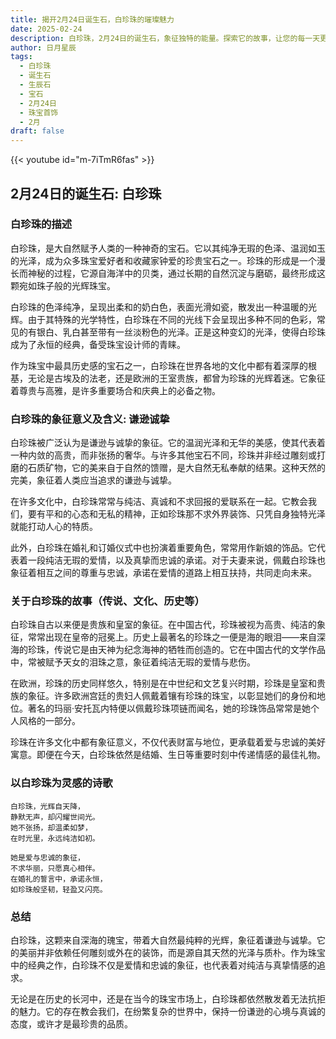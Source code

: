 ```yaml
---
title: 揭开2月24日诞生石，白珍珠的璀璨魅力
date: 2025-02-24
description: 白珍珠，2月24日的诞生石，象征独特的能量。探索它的故事，让您的每一天更有意义。
author: 日月星辰
tags:
  - 白珍珠
  - 诞生石
  - 生辰石
  - 宝石
  - 2月24日
  - 珠宝首饰
  - 2月
draft: false
---
```


{{< youtube id="m-7iTmR6fas" >}}

## 2月24日的诞生石: 白珍珠

### 白珍珠的描述

白珍珠，是大自然赋予人类的一种神奇的宝石。它以其纯净无瑕的色泽、温润如玉的光泽，成为众多珠宝爱好者和收藏家钟爱的珍贵宝石之一。珍珠的形成是一个漫长而神秘的过程，它源自海洋中的贝类，通过长期的自然沉淀与磨砺，最终形成这颗宛如珠子般的光辉珠宝。

白珍珠的色泽纯净，呈现出柔和的奶白色，表面光滑如瓷，散发出一种温暖的光辉。由于其特殊的光学特性，白珍珠在不同的光线下会呈现出多种不同的色彩，常见的有银白、乳白甚至带有一丝淡粉色的光泽。正是这种变幻的光泽，使得白珍珠成为了永恒的经典，备受珠宝设计师的青睐。

作为珠宝中最具历史感的宝石之一，白珍珠在世界各地的文化中都有着深厚的根基，无论是古埃及的法老，还是欧洲的王室贵族，都曾为珍珠的光辉着迷。它象征着尊贵与高雅，是许多重要场合和庆典上的必备之物。

### 白珍珠的象征意义及含义: 谦逊诚挚

白珍珠被广泛认为是谦逊与诚挚的象征。它的温润光泽和无华的美感，使其代表着一种内敛的高贵，而非张扬的奢华。与许多其他宝石不同，珍珠并非经过雕刻或打磨的石质矿物，它的美来自于自然的馈赠，是大自然无私奉献的结果。这种天然的完美，象征着人类应当追求的谦逊与诚挚。

在许多文化中，白珍珠常常与纯洁、真诚和不求回报的爱联系在一起。它教会我们，要有平和的心态和无私的精神，正如珍珠那不求外界装饰、只凭自身独特光泽就能打动人心的特质。

此外，白珍珠在婚礼和订婚仪式中也扮演着重要角色，常常用作新娘的饰品。它代表着一段纯洁无瑕的爱情，以及真挚而忠诚的承诺。对于夫妻来说，佩戴白珍珠也象征着相互之间的尊重与忠诚，承诺在爱情的道路上相互扶持，共同走向未来。

### 关于白珍珠的故事（传说、文化、历史等）

白珍珠自古以来便是贵族和皇室的象征。在中国古代，珍珠被视为高贵、纯洁的象征，常常出现在皇帝的冠冕上。历史上最著名的珍珠之一便是海的眼泪——来自深海的珍珠，传说它是由天神为纪念海神的牺牲而创造的。它在中国古代的文学作品中，常被赋予天女的泪珠之意，象征着纯洁无瑕的爱情与悲伤。

在欧洲，珍珠的历史同样悠久，特别是在中世纪和文艺复兴时期，珍珠是皇室和贵族的象征。许多欧洲宫廷的贵妇人佩戴着镶有珍珠的珠宝，以彰显她们的身份和地位。著名的玛丽·安托瓦内特便以佩戴珍珠项链而闻名，她的珍珠饰品常常是她个人风格的一部分。

珍珠在许多文化中都有象征意义，不仅代表财富与地位，更承载着爱与忠诚的美好寓意。即便在今天，白珍珠依然是结婚、生日等重要时刻中传递情感的最佳礼物。

### 以白珍珠为灵感的诗歌

	白珍珠，光辉自天降，  
	静默无声，却闪耀世间光。  
	她不张扬，却温柔如梦，  
	在时光里，永远纯洁如初。
	
	她是爱与忠诚的象征，  
	不求华丽，只愿真心相伴。  
	在婚礼的誓言中，承诺永恒，  
	如珍珠般坚韧，轻盈又闪亮。

### 总结

白珍珠，这颗来自深海的瑰宝，带着大自然最纯粹的光辉，象征着谦逊与诚挚。它的美丽并非依赖任何雕刻或外在的装饰，而是源自其天然的光泽与质朴。作为珠宝中的经典之作，白珍珠不仅是爱情和忠诚的象征，也代表着对纯洁与真挚情感的追求。

无论是在历史的长河中，还是在当今的珠宝市场上，白珍珠都依然散发着无法抗拒的魅力。它的存在教会我们，在纷繁复杂的世界中，保持一份谦逊的心境与真诚的态度，或许才是最珍贵的品质。